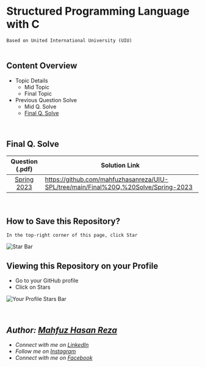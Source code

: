# Structured Programming Language with C
`Based on United International University (UIU)`  
<br>

## Content Overview
  - Topic Details
    - Mid Topic
    - Final Topic
  - Previous Question Solve
    - Mid Q. Solve
    - [Final Q. Solve](https://github.com/mahfuzhasanreza/UIU-SPL/tree/main?tab=readme-ov-file#final-q-solve)
<br>

## Final Q. Solve
  | Question (.pdf) | Solution Link |
  :----------------:|----------------
  [Spring 2023](https://github.com/mahfuzhasanreza/UIU-SPL/blob/main/Final%20Q.%20Solve/Spring-2023/Spring23_Final_Q.pdf) | https://github.com/mahfuzhasanreza/UIU-SPL/tree/main/Final%20Q.%20Solve/Spring-2023  
  
<br>

## How to Save this Repository?
`In the top-right corner of this page, click Star`

![Star Bar](https://docs.github.com/assets/cb-8608/mw-1440/images/help/stars/starring-a-repository.webp)

## Viewing this Repository on your Profile
- Go to your GitHub profile
- Click on Stars

![Your Profile Stars Bar](https://github.com/mahfuzhasanreza/git-doc/blob/main/git-img/lists-overview-on-stars-page.png?raw=true)

<br>

## _Author: [Mahfuz Hasan Reza](https://github.com/mahfuzhasanreza/)_
 - _Connect with me on [LinkedIn](https://www.linkedin.com/in/mahfuzhasanreza/)_
 - _Follow me on [Instagram](https://www.instagram.com/mahfuzhasanreza/)_
 - _Connect with me on [Facebook](https://www.facebook.com/mahfuzhasanreza/)_
